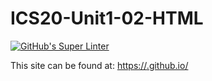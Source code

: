 # ICS20-Unit1-02-HTML

[![GitHub's Super Linter](https://github.com/<Brayden-Blank>/<ICS20-Unit1-02-HTML>/workflows/GitHub's%20Super%20Linter/badge.svg)](https://github.com/<Brayden-Blank>/<ICS20-Unit1-02-HTML>/actions)

This site can be found at: [https://<Brayden-Blank>.github.io/<ICS20-Unit1-02-HTML>](https://<Brayden-Blank>.github.io/<ICS20-Unit1-02-HTML>) 
